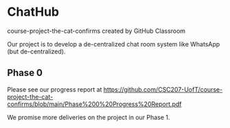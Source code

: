 # ChatHub
course-project-the-cat-confirms created by GitHub Classroom

Our project is to develop a de-centralized chat room system like WhatsApp (but de-centralized).

## Phase 0

Please see our progress report at 
https://github.com/CSC207-UofT/course-project-the-cat-confirms/blob/main/Phase%200%20Progress%20Report.pdf

We promise more deliveries on the project in our Phase 1. 
